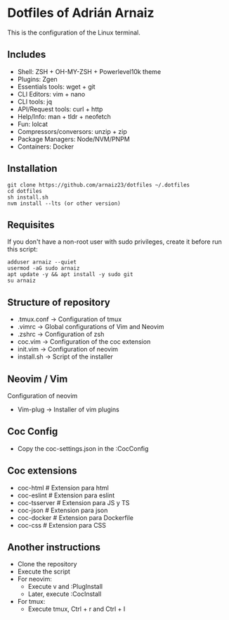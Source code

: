 # Dotfiles of Adrián Arnaiz

This is the configuration of the Linux terminal. 

## Includes

- Shell: ZSH + OH-MY-ZSH + Powerlevel10k theme
- Plugins: Zgen
- Essentials tools: wget + git
- CLI Editors: vim + nano
- CLI tools: jq
- API/Request tools: curl + http
- Help/Info: man + tldr + neofetch
- Fun: lolcat
- Compressors/conversors: unzip + zip
- Package Managers: Node/NVM/PNPM
- Containers: Docker

## Installation
	
	git clone https://github.com/arnaiz23/dotfiles ~/.dotfiles
	cd dotfiles
	sh install.sh
	nvm install --lts (or other version)

## Requisites

If you don't have a non-root user with sudo privileges, create it before run this script:
	
	adduser arnaiz --quiet
	usermod -aG sudo arnaiz
	apt update -y && apt install -y sudo git
	su arnaiz

## Structure of repository

- .tmux.conf -> Configuration of tmux
- .vimrc -> Global configurations of Vim and Neovim
- .zshrc -> Configuration of zsh
- coc.vim -> Configuration of the coc extension
- init.vim -> Configuration of neovim
- install.sh -> Script of the installer

## Neovim / Vim

Configuration of neovim

- Vim-plug -> Installer of vim plugins

## Coc Config

- Copy the coc-settings.json in the :CocConfig

## Coc extensions

- coc-html # Extension para html
- coc-eslint # Extension para eslint
- coc-tsserver # Extension para JS y TS
- coc-json # Extension para json
- coc-docker # Extension para Dockerfile
- coc-css # Extension para CSS

## Another instructions

- Clone the repository
- Execute the script
- For neovim:
	- Execute v and :PlugInstall
	- Later, execute :CocInstall
- For tmux:
	- Execute tmux, Ctrl + r and Ctrl + I
